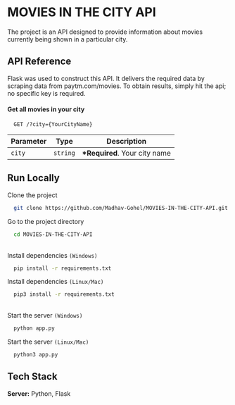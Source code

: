 
# MOVIES IN THE CITY API

The project is an API designed to provide information about movies currently being shown in a particular city.



## API Reference
Flask was used to construct this API. It delivers the required data by scraping data from paytm.com/movies. To obtain results, simply hit the api; no specific key is required. 

#### Get all movies in your city

```http
  GET /?city={YourCityName}
```

| Parameter | Type     | Description                |
| - | - | - |
| `city` | `string` | **\*Required**. Your city name |



## Run Locally

Clone the project

```bash
  git clone https://github.com/Madhav-Gohel/MOVIES-IN-THE-CITY-API.git
```

Go to the project directory

```bash
  cd MOVIES-IN-THE-CITY-API
```
\
Install dependencies `(Windows)`

```bash
  pip install -r requirements.txt
```
Install dependencies `(Linux/Mac)`

```bash
  pip3 install -r requirements.txt
```
\
Start the server `(Windows)`

```bash
  python app.py
```
Start the server `(Linux/Mac)`

```bash
  python3 app.py
```

## Tech Stack

**Server:** Python, Flask
